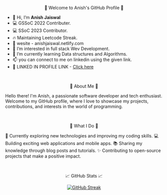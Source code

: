 

<p align="center">👋 Welcome to Anish's GitHub Profile 👋</p>

- 👋 Hi, I’m **Anish Jaiswal**
- 💻 GSSoC 2022 Contributer.
- 💻 SSoC 2023 Contributor.
- 🔥 Maintaining Leetcode Streak.
- 🧩 wesite - anishjaiswal.netlify.com
- 👀 I’m interested in full stack Wev Development.
- 🌱 I’m currently learning Data structures and Algorithms.
- 📫 you can connect to me on linkedin using the given link.
- 🔗 LINKED IN PROFILE LINK - <a href="https://www.linkedin.com/in/anish-jaiswal"> Click here </a>
  
</p>
<br>
<p align="center">🚀 About Me 🚀</p>

Hello there! I'm Anish, a passionate software developer and tech enthusiast. Welcome to my GitHub profile, where I love to showcase my projects, contributions, and interests in the world of programming.

<br>
<p align="center">💼 What I Do 💼</p>

🌱 Currently exploring new technologies and improving my coding skills.
💻 Building exciting web applications and mobile apps.
📚 Sharing my knowledge through blog posts and tutorials.
✨ Contributing to open-source projects that make a positive impact.

<br>
<p align="center">📈 GitHub Stats 📈</p>

<div align="center">
  
[![GitHub Streak](https://streak-stats.demolab.com/?user=anish2210&theme=dark)](https://git.io/streak-stats) 

</div>
